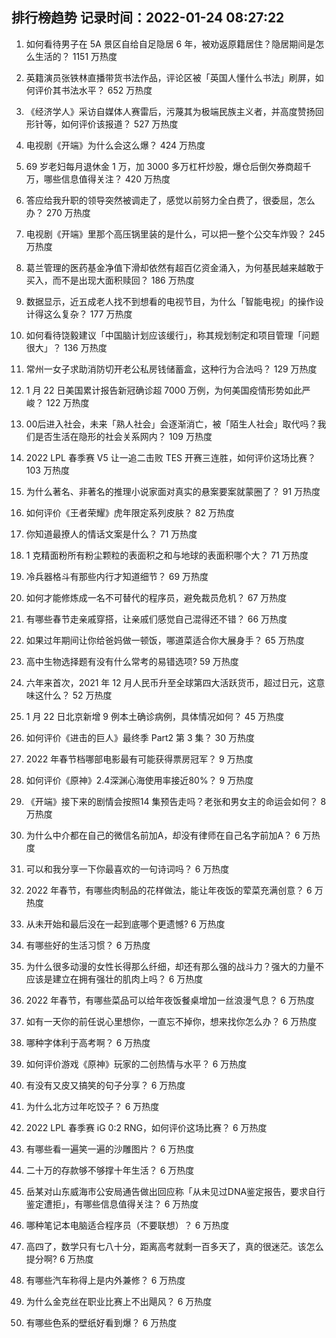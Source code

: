 
## 排行榜趋势 记录时间：2022-01-24 08:27:22
  
  1. 如何看待男子在 5A 景区自给自足隐居 6 年，被劝返原籍居住？隐居期间是怎么生活的？ 1151 万热度
    
  2. 英籍演员张铁林直播带货书法作品，评论区被「英国人懂什么书法」刷屏，如何评价其书法水平？ 652 万热度
    
  3. 《经济学人》采访自媒体人赛雷后，污蔑其为极端民族主义者，并高度赞扬回形针等，如何评价该报道？ 527 万热度
    
  4. 电视剧《开端》为什么会这么爆？ 424 万热度
    
  5. 69 岁老妇每月退休金 1 万，加 3000 多万杠杆炒股，爆仓后倒欠券商超千万，哪些信息值得关注？ 420 万热度
    
  6. 答应给我升职的领导突然被调走了，感觉以前努力全白费了，很委屈，怎么办？ 270 万热度
    
  7. 电视剧《开端》里那个高压锅里装的是什么，可以把一整个公交车炸毁？ 245 万热度
    
  8. 葛兰管理的医药基金净值下滑却依然有超百亿资金涌入，为何基民越来越敢于买入，而不是出现大面积赎回？ 186 万热度
    
  9. 数据显示，近五成老人找不到想看的电视节目，为什么「智能电视」的操作设计得这么复杂？ 177 万热度
    
  10. 如何看待饶毅建议「中国脑计划应该缓行」，称其规划制定和项目管理「问题很大」？ 136 万热度
    
  11. 常州一女子求助消防切开老公私房钱储蓄盒，这种行为合法吗？ 129 万热度
    
  12. 1 月 22 日美国累计报告新冠确诊超 7000 万例，为何美国疫情形势如此严峻？ 122 万热度
    
  13. 00后进入社会，未来「熟人社会」会逐渐消亡，被「陌生人社会」取代吗？我们是否生活在隐形的社会关系网内？ 109 万热度
    
  14. 2022 LPL 春季赛 V5 让一追二击败 TES 开赛三连胜，如何评价这场比赛？ 103 万热度
    
  15. 为什么著名、非著名的推理小说家面对真实的悬案要案就蒙圈了？ 91 万热度
    
  16. 如何评价《王者荣耀》虎年限定系列皮肤？ 82 万热度
    
  17. 你知道最撩人的情话文案是什么？ 71 万热度
    
  18. 1 克精面粉所有粉尘颗粒的表面积之和与地球的表面积哪个大？ 71 万热度
    
  19. 冷兵器格斗有那些内行才知道细节？ 69 万热度
    
  20. 如何才能修炼成一名不可替代的程序员，避免裁员危机？ 67 万热度
    
  21. 有哪些春节走亲戚穿搭，让亲戚们感觉自己混得还不错？ 66 万热度
    
  22. 如果过年期间让你给爸妈做一顿饭，哪道菜适合你大展身手？ 65 万热度
    
  23. 高中生物选择题有没有什么常考的易错选项? 59 万热度
    
  24. 六年来首次，2021 年 12 月人民币升至全球第四大活跃货币，超过日元，这意味这什么？ 52 万热度
    
  25. 1 月 22 日北京新增 9 例本土确诊病例，具体情况如何？ 45 万热度
    
  26. 如何评价《进击的巨人》最终季 Part2 第 3 集？ 30 万热度
    
  27. 2022 年春节档哪部电影最有可能获得票房冠军？ 9 万热度
    
  28. 如何评价《原神》2.4深渊心海使用率接近80%？ 9 万热度
    
  29. 《开端》接下来的剧情会按照14 集预告走吗？老张和男女主的命运会如何？ 8 万热度
    
  30. 为什么中介都在自己的微信名前加A，却没有律师在自己名字前加A？ 6 万热度
    
  31. 可以和我分享一下你最喜欢的一句诗词吗？ 6 万热度
    
  32. 2022 年春节，有哪些肉制品的花样做法，能让年夜饭的荤菜充满创意？ 6 万热度
    
  33. 从未开始和最后没在一起到底哪个更遗憾? 6 万热度
    
  34. 有哪些好的生活习惯？ 6 万热度
    
  35. 为什么很多动漫的女性长得那么纤细，却还有那么强的战斗力？强大的力量不应该是建立在拥有强壮的肌肉上吗？ 6 万热度
    
  36. 2022 年春节，有哪些菜品可以给年夜饭餐桌增加一丝浪漫气息？ 6 万热度
    
  37. 如有一天你的前任说心里想你，一直忘不掉你，想来找你怎么办？ 6 万热度
    
  38. 哪种字体利于高考啊？ 6 万热度
    
  39. 如何评价游戏《原神》玩家的二创热情与水平？ 6 万热度
    
  40. 有没有又皮又搞笑的句子分享？ 6 万热度
    
  41. 为什么北方过年吃饺子？ 6 万热度
    
  42. 2022 LPL 春季赛 iG 0:2 RNG，如何评价这场比赛？ 6 万热度
    
  43. 有哪些看一遍笑一遍的沙雕图片？ 6 万热度
    
  44. 二十万的存款够不够撑十年生活？ 6 万热度
    
  45. 岳某对山东威海市公安局通告做出回应称「从未见过DNA鉴定报告，要求自行鉴定遭拒」，有哪些信息值得关注？ 6 万热度
    
  46. 哪种笔记本电脑适合程序员（不要联想）？ 6 万热度
    
  47. 高四了，数学只有七八十分，距离高考就剩一百多天了，真的很迷茫。该怎么提分啊? 6 万热度
    
  48. 有哪些汽车称得上是内外兼修？ 6 万热度
    
  49. 为什么金克丝在职业比赛上不出飓风？ 6 万热度
    
  50. 有哪些色系的壁纸好看到爆？ 6 万热度
    